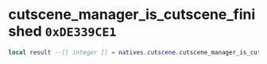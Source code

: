 # cutscene_manager_is_cutscene_finished `0xDE339CE1`

```lua
local result --[[ integer ]] = natives.cutscene.cutscene_manager_is_cutscene_finished()
```